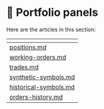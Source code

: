 # 💼 Portfolio panels

Here are the articles in this section:



<table data-card-size="large" data-view="cards" data-full-width="false"><thead><tr><th data-card-target data-type="content-ref"></th></tr></thead><tbody><tr><td><a href="positions.md">positions.md</a></td></tr><tr><td><a href="working-orders.md">working-orders.md</a></td></tr><tr><td><a href="trades.md">trades.md</a></td></tr><tr><td><a href="synthetic-symbols.md">synthetic-symbols.md</a></td></tr><tr><td><a href="historical-symbols.md">historical-symbols.md</a></td></tr><tr><td><a href="orders-history.md">orders-history.md</a></td></tr></tbody></table>
